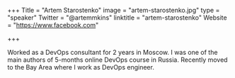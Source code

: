 +++
Title = "Artem Starostenko"
image = "artem-starostenko.jpg"
type = "speaker"
Twitter = "@artemmkins"
linktitle = "artem-starostenko"
Website = "https://www.facebook.com"

+++

Worked as a DevOps consultant for 2 years in Moscow. I was one of the main authors of 5-months online DevOps course in Russia. Recently moved to the Bay Area where I work as DevOps engineer.
